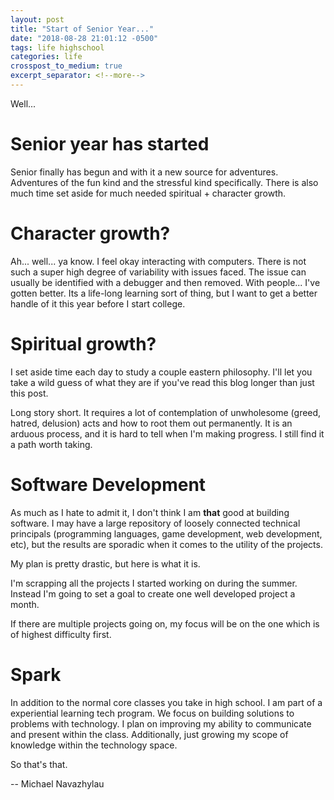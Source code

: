 ```yaml
---
layout: post
title: "Start of Senior Year..."
date: "2018-08-28 21:01:12 -0500"
tags: life highschool
categories: life
crosspost_to_medium: true
excerpt_separator: <!--more-->
---
```


Well...

# Senior year has started

Senior finally has begun and with it a new source for adventures. Adventures of the fun kind and the stressful kind specifically. There is also much time set aside for much needed spiritual + character growth.

# Character growth?

Ah... well... ya know. I feel okay interacting with computers. There is not such a super high degree of variability with issues faced. The issue can usually be identified with a debugger and then removed. With people... I've gotten better. Its a life-long learning sort of thing, but I want to get a better handle of it this year before I start college.

# Spiritual growth?

I set aside time each day to study a couple eastern philosophy. I'll let you take a wild guess of what they are if you've read this blog longer than just this post.

Long story short. It requires a lot of contemplation of unwholesome (greed, hatred, delusion) acts and how to root them out permanently. It is an arduous process, and it is hard to tell when I'm making progress. I still find it a path worth taking.

# Software Development

As much as I hate to admit it, I don't think I am **that** good at building software. I may have a large repository of loosely connected technical principals (programming languages, game development, web development, etc), but the results are sporadic when it comes to the utility of the projects.

My plan is pretty drastic, but here is what it is.

I'm scrapping all the projects I started working on during the summer. Instead I'm going to set a goal to create one well developed project a month.

If there are multiple projects going on, my focus will be on the one which is of highest difficulty first.

# Spark

In addition to the normal core classes you take in high school. I am part of a experiential learning tech program. We focus on building solutions to problems with technology. I plan on improving my ability to communicate and present within the class. Additionally, just growing my scope of knowledge within the technology space.

So that's that.

-- Michael Navazhylau
